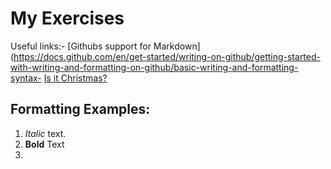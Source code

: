  # My Exercises
 Useful links:- [Githubs support for
 Markdown](https://docs.github.com/en/get-started/writing-on-github/getting-started-with-writing-and-formatting-on-github/basic-writing-and-formatting-syntax- [Is it Christmas?](https://isitchristmas.com)
 ## Formatting Examples:
 1. *Italic* text.
 2. **Bold** Text
 3. 
